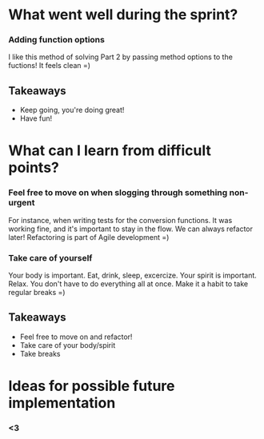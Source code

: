 # What went well during the sprint?

### Adding function options

I like this method of solving Part 2 by passing method options to the fuctions!
It feels clean =)

## Takeaways

- Keep going, you're doing great!
- Have fun!

# What can I learn from difficult points?

### Feel free to move on when slogging through something non-urgent

For instance, when writing tests for the conversion functions. It was working
fine, and it's important to stay in the flow. We can always refactor later!
Refactoring is part of Agile development =)

### Take care of yourself

Your body is important. Eat, drink, sleep, excercize. Your spirit is important.
Relax. You don't have to do everything all at once. Make it a habit to take
regular breaks =)

## Takeaways

- Feel free to move on and refactor!
- Take care of your body/spirit
- Take breaks

# Ideas for possible future implementation

### <3

